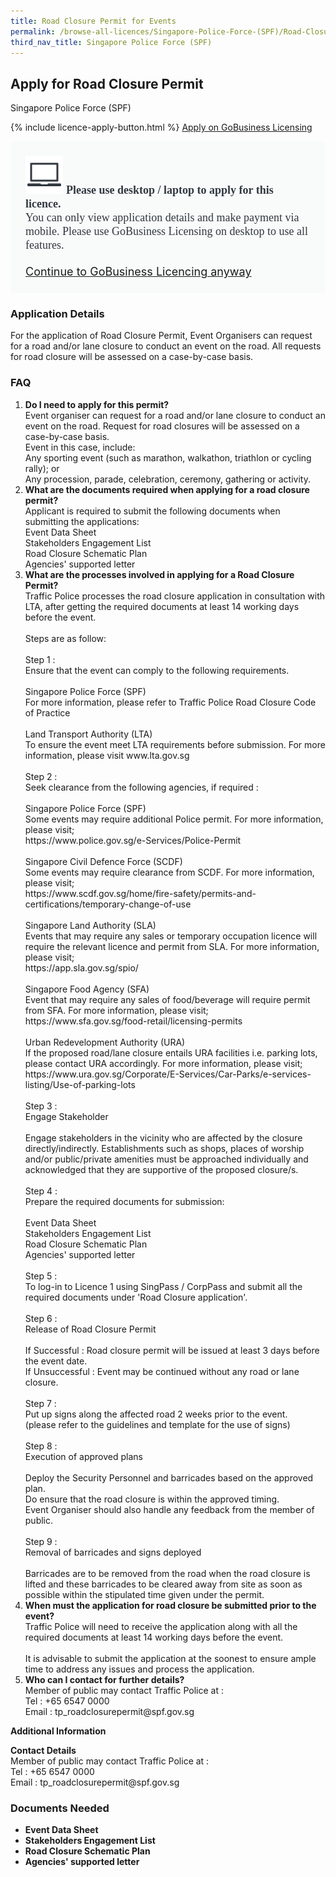 ```yaml
---
title: Road Closure Permit for Events
permalink: /browse-all-licences/Singapore-Police-Force-(SPF)/Road-Closure-Permit-for-Events
third_nav_title: Singapore Police Force (SPF)
---
```


## Apply for Road Closure Permit

Singapore Police Force (SPF)

{% include licence-apply-button.html %}
<a class="btn" id = "desktopNotice" href="https://licence1.business.gov.sg/feportal/web/frontier/eAdvisor?redirection=true&selectedLicenceIds=265" target="_blank" rel="noopener">Apply on GoBusiness Licensing</a>
<div id = "mobileNotice" style="background: #F9FAFA; border-radius: 5px; width: auto; height: auto; padding: 24px 24px; font-size: 18px; color: #313840;">
<img src="/images/laptop.svg" alt="" style="height: 60px; width: 60px; margin-left: 0px;">
<span style="font-weight: bold; font-family: hknova-bold; font-size: 18px; ">Please use desktop / laptop to apply for this licence.</span><br>
<span style="font-family: hknova-regular;">You can only view application details and make payment via mobile. Please use GoBusiness Licensing on desktop to use all features.</span><br><br>
<a id="mobileNotice" href="https://licence1.business.gov.sg/feportal/web/frontier/eAdvisor?redirection=true&selectedLicenceIds=265" target="_blank" rel="noopener">Continue to GoBusiness Licencing anyway</a>
</div>

<H3>Application Details</H3>

<p>For the application of Road Closure Permit, Event Organisers can request for a road and/or lane closure to conduct an event on the road. All requests for road closure will be assessed on a case-by-case basis.</p>
<h3>FAQ</h3>
<ol>
<li><strong>Do I need to apply for this permit? </strong><br />Event organiser can request for a road and/or lane closure to conduct an event on the road. Request for road closures will be assessed on a case-by-case basis.<br />Event in this case, include:<br />Any sporting event (such as marathon, walkathon, triathlon or cycling rally); or<br />Any procession, parade, celebration, ceremony, gathering or activity.</li>
<li><strong>What are the documents required when applying for a road closure permit? </strong><br />Applicant is required to submit the following documents when submitting the applications:<br />Event Data Sheet<br />Stakeholders Engagement List<br />Road Closure Schematic Plan<br />Agencies' supported letter</li>
<li><strong>What are the processes involved in applying for a Road Closure Permit? </strong><br />Traffic Police processes the road closure application in consultation with LTA, after getting the required documents at least 14 working days before the event. <br /><br />Steps are as follow:<br /><br />Step 1 :<br />Ensure that the event can comply to the following requirements.<br /><br />Singapore Police Force (SPF)<br />For more information, please refer to Traffic Police Road Closure Code of Practice<br /><br />Land Transport Authority (LTA)<br />To ensure the event meet LTA requirements before submission. For more information, please visit www.lta.gov.sg<br /><br />Step 2 :<br />Seek clearance from the following agencies, if required :<br /><br />Singapore Police Force (SPF)<br />Some events may require additional Police permit. For more information, please visit;<br />https://www.police.gov.sg/e-Services/Police-Permit<br /><br />Singapore Civil Defence Force (SCDF)<br />Some events may require clearance from SCDF. For more information, please visit;<br />https://www.scdf.gov.sg/home/fire-safety/permits-and-certifications/temporary-change-of-use<br /><br />Singapore Land Authority (SLA)<br />Events that may require any sales or temporary occupation licence will require the relevant licence and permit from SLA. For more information, please visit;<br />https://app.sla.gov.sg/spio/<br /><br />Singapore Food Agency (SFA)<br />Event that may require any sales of food/beverage will require permit from SFA. For more information, please visit;<br />https://www.sfa.gov.sg/food-retail/licensing-permits<br /><br />Urban Redevelopment Authority (URA)<br />If the proposed road/lane closure entails URA facilities i.e. parking lots, please contact URA accordingly. For more information, please visit;<br />https://www.ura.gov.sg/Corporate/E-Services/Car-Parks/e-services-listing/Use-of-parking-lots<br /><br />Step 3 :<br />Engage Stakeholder<br /><br />Engage stakeholders in the vicinity who are affected by the closure directly/indirectly. Establishments such as shops, places of worship and/or public/private amenities must be approached individually and acknowledged that they are supportive of the proposed closure/s. <br /><br />Step 4 :<br />Prepare the required documents for submission:<br /><br />Event Data Sheet<br />Stakeholders Engagement List<br />Road Closure Schematic Plan<br />Agencies' supported letter<br /><br />Step 5 :<br />To log-in to Licence 1 using SingPass / CorpPass and submit all the required documents under 'Road Closure application'.<br /><br />Step 6 :<br />Release of Road Closure Permit<br /><br />If Successful : Road closure permit will be issued at least 3 days before the event date.<br />If Unsuccessful : Event may be continued without any road or lane closure.<br /><br />Step 7 :<br />Put up signs along the affected road 2 weeks prior to the event.<br />(please refer to the guidelines and template for the use of signs)<br /><br />Step 8 :<br />Execution of approved plans<br /><br />Deploy the Security Personnel and barricades based on the approved plan.<br />Do ensure that the road closure is within the approved timing.<br />Event Organiser should also handle any feedback from the member of public.<br /><br />Step 9 :<br />Removal of barricades and signs deployed<br /><br />Barricades are to be removed from the road when the road closure is lifted and these barricades to be cleared away from site as soon as possible within the stipulated time given under the permit.</li>
<li><strong>When must the application for road closure be submitted prior to the event? </strong><br />Traffic Police will need to receive the application along with all the required documents at least 14 working days before the event.<br /><br />It is advisable to submit the application at the soonest to ensure ample time to address any issues and process the application.</li>
<li><strong>Who can I contact for further details? </strong><br />Member of public may contact Traffic Police at :<br />Tel : +65 6547 0000<br />Email : tp_roadclosurepermit@spf.gov.sg</li>
</ol>

<strong>Additional Information</strong>

<p><strong>Contact Details</strong><br>Member of public may contact Traffic Police at :<br />Tel : +65 6547 0000<br />Email : tp_roadclosurepermit@spf.gov.sg</p>

<H3>Documents Needed</H3>

<ul>
<li><strong>Event Data Sheet</strong></li>
<li><strong>Stakeholders Engagement List</strong></li>
<li><strong>Road Closure Schematic Plan</strong></li>
<li><strong>Agencies' supported letter</strong></li>
</ul>

